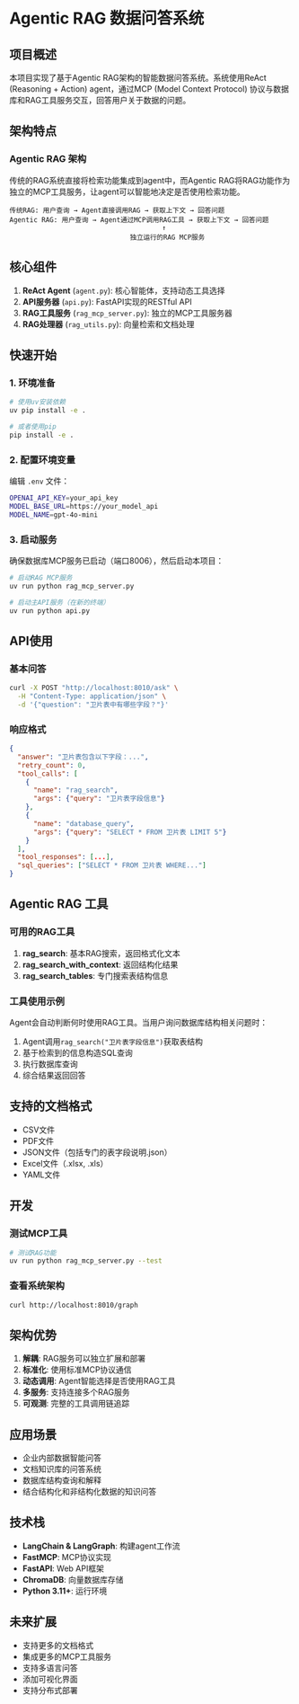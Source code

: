 # Agentic RAG 数据问答系统

## 项目概述

本项目实现了基于Agentic RAG架构的智能数据问答系统。系统使用ReAct (Reasoning + Action) agent，通过MCP (Model Context Protocol) 协议与数据库和RAG工具服务交互，回答用户关于数据的问题。

## 架构特点

### Agentic RAG 架构
传统的RAG系统直接将检索功能集成到agent中，而Agentic RAG将RAG功能作为独立的MCP工具服务，让agent可以智能地决定是否使用检索功能。

```
传统RAG: 用户查询 → Agent直接调用RAG → 获取上下文 → 回答问题
Agentic RAG: 用户查询 → Agent通过MCP调用RAG工具 → 获取上下文 → 回答问题
                                      ↑
                              独立运行的RAG MCP服务
```

## 核心组件

1. **ReAct Agent** (`agent.py`): 核心智能体，支持动态工具选择
2. **API服务器** (`api.py`): FastAPI实现的RESTful API
3. **RAG工具服务** (`rag_mcp_server.py`): 独立的MCP工具服务器
4. **RAG处理器** (`rag_utils.py`): 向量检索和文档处理

## 快速开始

### 1. 环境准备

```bash
# 使用uv安装依赖
uv pip install -e .

# 或者使用pip
pip install -e .
```

### 2. 配置环境变量

编辑 `.env` 文件：
```bash
OPENAI_API_KEY=your_api_key
MODEL_BASE_URL=https://your_model_api
MODEL_NAME=gpt-4o-mini
```

### 3. 启动服务

确保数据库MCP服务已启动（端口8006），然后启动本项目：

```bash
# 启动RAG MCP服务
uv run python rag_mcp_server.py

# 启动主API服务（在新的终端）
uv run python api.py
```

## API使用

### 基本问答

```bash
curl -X POST "http://localhost:8010/ask" \
  -H "Content-Type: application/json" \
  -d '{"question": "卫片表中有哪些字段？"}'
```

### 响应格式

```json
{
  "answer": "卫片表包含以下字段：...",
  "retry_count": 0,
  "tool_calls": [
    {
      "name": "rag_search",
      "args": {"query": "卫片表字段信息"}
    },
    {
      "name": "database_query",
      "args": {"query": "SELECT * FROM 卫片表 LIMIT 5"}
    }
  ],
  "tool_responses": [...],
  "sql_queries": ["SELECT * FROM 卫片表 WHERE..."]
}
```

## Agentic RAG 工具

### 可用的RAG工具

1. **rag_search**: 基本RAG搜索，返回格式化文本
2. **rag_search_with_context**: 返回结构化结果
3. **rag_search_tables**: 专门搜索表结构信息

### 工具使用示例

Agent会自动判断何时使用RAG工具。当用户询问数据库结构相关问题时：

1. Agent调用`rag_search("卫片表字段信息")`获取表结构
2. 基于检索到的信息构造SQL查询
3. 执行数据库查询
4. 综合结果返回回答

## 支持的文档格式

- CSV文件
- PDF文件
- JSON文件（包括专门的表字段说明.json）
- Excel文件（.xlsx, .xls）
- YAML文件

## 开发

### 测试MCP工具

```bash
# 测试RAG功能
uv run python rag_mcp_server.py --test
```

### 查看系统架构

```bash
curl http://localhost:8010/graph
```

## 架构优势

1. **解耦**: RAG服务可以独立扩展和部署
2. **标准化**: 使用标准MCP协议通信
3. **动态调用**: Agent智能选择是否使用RAG工具
4. **多服务**: 支持连接多个RAG服务
5. **可观测**: 完整的工具调用链追踪

## 应用场景

- 企业内部数据智能问答
- 文档知识库的问答系统
- 数据库结构查询和解释
- 结合结构化和非结构化数据的知识问答

## 技术栈

- **LangChain & LangGraph**: 构建agent工作流
- **FastMCP**: MCP协议实现
- **FastAPI**: Web API框架
- **ChromaDB**: 向量数据库存储
- **Python 3.11+**: 运行环境

## 未来扩展

- 支持更多的文档格式
- 集成更多的MCP工具服务
- 支持多语言问答
- 添加可视化界面
- 支持分布式部署